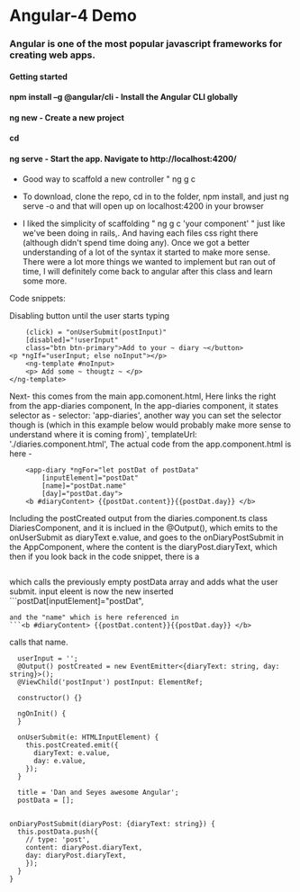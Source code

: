 # Angular-4 Demo
### Angular is one of the most popular javascript frameworks for creating web apps.

#### Getting started

#### npm install –g @angular/cli - Install the Angular CLI globally

#### ng new <new project> - Create a new project

#### cd <new project>

#### ng serve - Start the app. Navigate to http://localhost:4200/

* Good way to scaffold a new controller " ng g c <your controller here>

* To download, clone the repo, cd in to the folder, npm install,
and just ng serve -o and that will open up on localhost:4200 in your browser

* I liked the simplicity of scaffolding " ng g c 'your component' " just like we've been doing in rails,. And having each files css right there (although didn't spend time doing any). Once we  got a better understanding of a lot of the syntax it started to make more sense. There were a lot more things we wanted to implement but ran out of time, I will definitely come back to angular after this class and learn some more. 

Code snippets:

Disabling button until the user starts typing
```<button 
    (click) = "onUserSubmit(postInput)" 
    [disabled]="!userInput"
    class="btn btn-primary">Add to your ~ diary ~</button>                
<p *ngIf="userInput; else noInput"></p>
    <ng-template #noInput>
    <p> Add some ~ thougtz ~ </p>
</ng-template>
```

Next-
this comes from the main app.comonent.html,
Here links the <app-diaries> right from the app-diaries component,
In the app-diaries component, it states selector as - selector: 'app-diaries',
another way you can set the selector though is (which in this example below would probably make more sense to understand where it is coming from)<app-diaries></app-diaries>`,
  templateUrl: './diaries.component.html',
The actual code from the app.component.html is here -

```<app-diaries (postCreated)="onDiaryPostSubmit($event)"></app-diaries>
    <app-diary *ngFor="let postDat of postData" 
        [inputElement]="postDat" 
        [name]="postDat.name"
        [day]="postDat.day">
    <b #diaryContent> {{postDat.content}}{{postDat.day}} </b>
 ```

Including the postCreated output from the diaries.component.ts class DiariesComponent, and it is inclued in the @Output(), which emits to the onUserSubmit as diaryText e.value, and goes to the onDiaryPostSubmit in the AppComponent, where the content is the diaryPost.diaryText, which then if you look back in the code snippet, there is a 
```*ngFor loop "let postDat of postData"
```
which calls the previously empty postData array  and adds what the user submit. input eleent is now the new inserted ```postDat[inputElement]="postDat",
```
and the "name" which is here referenced in 
```<b #diaryContent> {{postDat.content}}{{postDat.day}} </b>
```
calls that name.

```export class DiariesComponent implements OnInit {
  userInput = '';
  @Output() postCreated = new EventEmitter<{diaryText: string, day: string}>();
  @ViewChild('postInput') postInput: ElementRef;

  constructor() {}

  ngOnInit() {
  }

  onUserSubmit(e: HTMLInputElement) {
    this.postCreated.emit({
      diaryText: e.value,
      day: e.value,
    });
  }
  ```


```export class AppComponent {
  title = 'Dan and Seyes awesome Angular';
  postData = [];


onDiaryPostSubmit(diaryPost: {diaryText: string}) {
  this.postData.push({
    // type: 'post',
    content: diaryPost.diaryText,
    day: diaryPost.diaryText,
    });
  }
}
```
